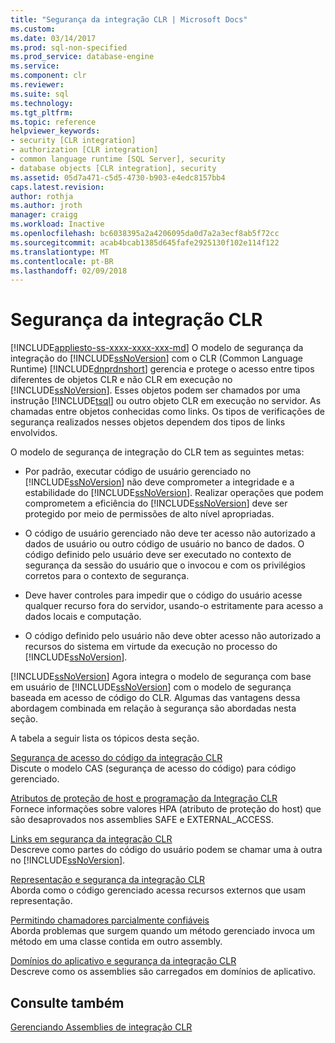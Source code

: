 ```yaml
---
title: "Segurança da integração CLR | Microsoft Docs"
ms.custom: 
ms.date: 03/14/2017
ms.prod: sql-non-specified
ms.prod_service: database-engine
ms.service: 
ms.component: clr
ms.reviewer: 
ms.suite: sql
ms.technology: 
ms.tgt_pltfrm: 
ms.topic: reference
helpviewer_keywords:
- security [CLR integration]
- authorization [CLR integration]
- common language runtime [SQL Server], security
- database objects [CLR integration], security
ms.assetid: 05d7a471-c5d5-4730-b903-e4edc8157bb4
caps.latest.revision: 
author: rothja
ms.author: jroth
manager: craigg
ms.workload: Inactive
ms.openlocfilehash: bc6038395a2a4206095da0d7a2a3ecf8ab5f72cc
ms.sourcegitcommit: acab4bcab1385d645fafe2925130f102e114f122
ms.translationtype: MT
ms.contentlocale: pt-BR
ms.lasthandoff: 02/09/2018
---
```

# <a name="clr-integration-security"></a>Segurança da integração CLR
[!INCLUDE[appliesto-ss-xxxx-xxxx-xxx-md](../../../includes/appliesto-ss-xxxx-xxxx-xxx-md.md)]
O modelo de segurança da integração do [!INCLUDE[ssNoVersion](../../../includes/ssnoversion-md.md)] com o CLR (Common Language Runtime) [!INCLUDE[dnprdnshort](../../../includes/dnprdnshort-md.md)] gerencia e protege o acesso entre tipos diferentes de objetos CLR e não CLR em execução no [!INCLUDE[ssNoVersion](../../../includes/ssnoversion-md.md)]. Esses objetos podem ser chamados por uma instrução [!INCLUDE[tsql](../../../includes/tsql-md.md)] ou outro objeto CLR em execução no servidor. As chamadas entre objetos conhecidas como links. Os tipos de verificações de segurança realizados nesses objetos dependem dos tipos de links envolvidos.  
  
 O modelo de segurança de integração do CLR tem as seguintes metas:  
  
-   Por padrão, executar código de usuário gerenciado no [!INCLUDE[ssNoVersion](../../../includes/ssnoversion-md.md)] não deve comprometer a integridade e a estabilidade do [!INCLUDE[ssNoVersion](../../../includes/ssnoversion-md.md)]. Realizar operações que podem comprometem a eficiência do [!INCLUDE[ssNoVersion](../../../includes/ssnoversion-md.md)] deve ser protegido por meio de permissões de alto nível apropriadas.  
  
-   O código de usuário gerenciado não deve ter acesso não autorizado a dados de usuário ou outro código de usuário no banco de dados. O código definido pelo usuário deve ser executado no contexto de segurança da sessão do usuário que o invocou e com os privilégios corretos para o contexto de segurança.  
  
-   Deve haver controles para impedir que o código do usuário acesse qualquer recurso fora do servidor, usando-o estritamente para acesso a dados locais e computação.  
  
-   O código definido pelo usuário não deve obter acesso não autorizado a recursos do sistema em virtude da execução no processo do [!INCLUDE[ssNoVersion](../../../includes/ssnoversion-md.md)].  
  
 [!INCLUDE[ssNoVersion](../../../includes/ssnoversion-md.md)] Agora integra o modelo de segurança com base em usuário de [!INCLUDE[ssNoVersion](../../../includes/ssnoversion-md.md)] com o modelo de segurança baseada em acesso de código do CLR. Algumas das vantagens dessa abordagem combinada em relação à segurança são abordadas nesta seção.  
  
 A tabela a seguir lista os tópicos desta seção.  
  
 [Segurança de acesso do código da integração CLR](../../../relational-databases/clr-integration/security/clr-integration-code-access-security.md)  
 Discute o modelo CAS (segurança de acesso do código) para código gerenciado.  
  
 [Atributos de proteção de host e programação da Integração CLR](../../../relational-databases/clr-integration-security-host-protection-attributes/host-protection-attributes-and-clr-integration-programming.md)  
 Fornece informações sobre valores HPA (atributo de proteção do host) que são desaprovados nos assemblies SAFE e EXTERNAL_ACCESS.  
  
 [Links em segurança da integração CLR](http://msdn.microsoft.com/library/168efd01-d12e-4bdf-a1b3-0b5c76474eaf)  
 Descreve como partes do código do usuário podem se chamar uma à outra no [!INCLUDE[ssNoVersion](../../../includes/ssnoversion-md.md)].  
  
 [Representação e segurança da integração CLR](http://msdn.microsoft.com/library/1495a7af-2248-4cee-afdb-9269fb3a7774)  
 Aborda como o código gerenciado acessa recursos externos que usam representação.  
  
 [Permitindo chamadores parcialmente confiáveis](http://msdn.microsoft.com/library/20b0248f-36da-4fc3-97d2-3789fcf6e084)  
 Aborda problemas que surgem quando um método gerenciado invoca um método em uma classe contida em outro assembly.  
  
 [Domínios do aplicativo e segurança da integração CLR](http://msdn.microsoft.com/library/54ee904e-e21a-4ee7-b4ad-a6f6f71bd473)  
 Descreve como os assemblies são carregados em domínios de aplicativo.  
  
## <a name="see-also"></a>Consulte também  
 [Gerenciando Assemblies de integração CLR](../../../relational-databases/clr-integration/assemblies/managing-clr-integration-assemblies.md)  
  
  

